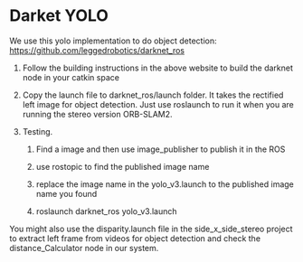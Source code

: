 # Darket YOLO

We use this yolo implementation to do object detection: https://github.com/leggedrobotics/darknet_ros

1. Follow the building instructions in the above website to build the darknet node in your catkin space

2. Copy the launch file to darknet_ros/launch folder. It takes the rectified left image for object detection. Just use roslaunch to run it when you are running the stereo version ORB-SLAM2.

3. Testing. 

      1. Find a image and then use image_publisher to publish it in the ROS

      2. use rostopic to find the published image name

      3. replace the image name in the yolo_v3.launch to the published image name you found

      4. roslaunch darknet_ros yolo_v3.launch
      

You might also use the disparity.launch file in the side_x_side_stereo project to extract left frame from videos for object detection and check the distance_Calculator node in our system. 
